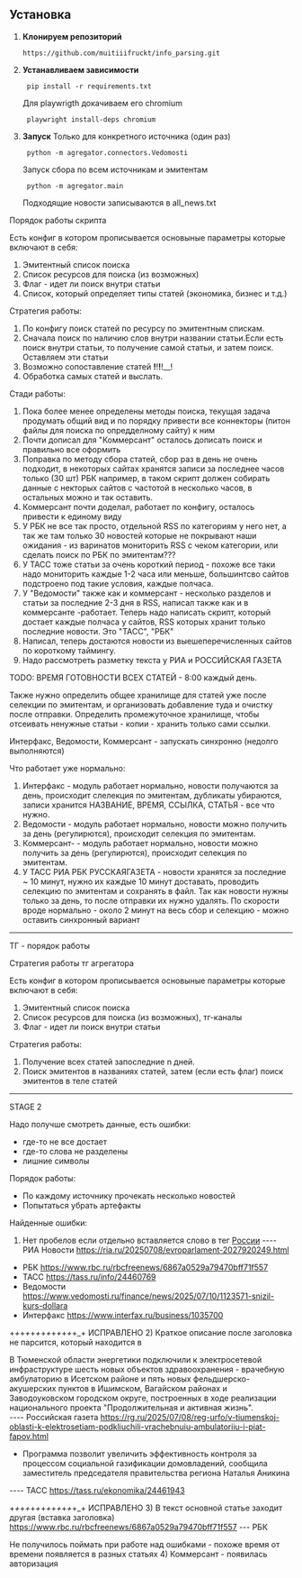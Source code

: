 


## Установка

1. **Клонируем репозиторий**

   ```
   https://github.com/muitiiifruckt/info_parsing.git
   ```
2. **Устанавливаем зависимости**
   ```
    pip install -r requirements.txt

   ```
   Для playwrigth докачиваем его chromium
   ```
    playwright install-deps chromium

   ```
3. **Запуск**
    Только для конкретного источника (один раз)
   ```
    python -m agregator.connectors.Vedomosti

   ```
   Запуск  сбора по всем источникам и эмитентам
   ```
    python -m agregator.main

   ```
   Подходящие новости записываются в all_news.txt









Порядок работы скрипта

Есть конфиг в котором прописывается основыные параметры которые включают в себя:
1) Эмитентный список поиска
2) Список ресурсов для поиска (из возможных)
3) Флаг - идет ли поиск внутри статьи
4) Список, который определяет типы статей (экономика, бизнес и т.д.)


Стратегия работы:
1) По конфигу поиск статей по ресурсу по эмитентным спискам.
2) Сначала поиск по наличию слов внутри названии статьи.Если есть поиск внутри статьи, то получение самой статьи, и затем поиск. Оставляем эти статьи
3) Возможно сопоставление статей __!__!__!__!__!
4) Обработка самых статей и выслать.


Стади  работы: 
1) Пока более менее определены методы поиска, текущая задача продумать общий вид  и по порядку привести все коннекторы (питон файлы для поиска по опредделному сайту) к ним 
2) Почти дописал для "Коммерсант" осталось дописать поиск и правильно все оформить
3) Поправка по методу сбора статей, сбор раз в день не очень подходит, в 
некоторых сайтах хранятся записи за последнее часов только (30 шт) РБК например, в таком скрипт должен собирать данные с некторых сайтов с частотой в несколько часов, в остальных можно и так оставить.
4) Коммерсант почти доделал, работает по конфигу, осталось привести к единому виду
5) У РБК не все так просто, отдельной RSS по категориям у него нет, а так же там только 30 новостей которые не покрывают наши ожидания - из варинатов мониторить RSS с чеком категории, или сделать поиск по РБК по эмитентам???
6) У ТАСС тоже статьи за очень короткий период - похоже все таки надо мониторить каждые 1-2 часа или меньше, большинтсво сайтов подстроено под такие условия, каждые полчаса.
7) У "Ведомости" также как и коммерсант - несколько разделов и статьи за последние 2-3 дня в RSS, написал также как и в коммерсанте -работает. Теперь надо написать скрипт, который достает каждые полчаса у сайтов, RSS которых хранит только последние новости. Это "ТАСС", "РБК"
8) Написал, теперь достаются новости из выешеперечисленных сайтов по короткому таймингу. 
9) Надо рассмотреть разметку текста у РИА и РОССИЙСКАЯ ГАЗЕТА

TODO:
ВРЕМЯ ГОТОВНОСТИ ВСЕХ СТАТЕЙ - 8:00 каждый день.


Также нужно  определить общее хранилище для статей уже после селекции по эмитентам, и организовать добавление туда и очистку после отправки.
Определить промежуточное хранилище, чтобы отсеивать ненужные статьи - копии - хранить только сами ссылки.


Интерфакс, Ведомости, Коммерсант - запускать синхронно (недолго выполняются)


Что работает уже нормально:
1) Интерфакс - модуль работает нормально, новости получаются за день, происходит слелекция по эмитентам, дубликаты убираются, записи хранится НАЗВАНИЕ, ВРЕМЯ, ССЫЛКА, СТАТЬЯ - все что нужно. 
2) Ведомости - модуль работает нормально, новости можно получить за день (регулирются), происходит селекция по эмитентам.
3) Коммерсант- - модуль работает нормально, новости можно получить за день (регулирются), происходит селекция по эмитентам.
4) У ТАСС РИА РБК РУССКАЯГАЗЕТА - новости хранятся за последние ~ 10 минут, нужно их каждые 10 минут доставать, проводить селекцию по эмитентам и сохранять в файл. Так как новости нужны только за день, то после отправки их нужно удалять. 
По скорости вроде нормально - около 2 минут на весь сбор и селекцию - можно оставить синхронный вариант
________________________________________________________

ТГ - порядок работы

Стратегия работы тг агрегатора

Есть конфиг в котором прописывается основыные параметры которые включают в себя:
1) Эмитентный список поиска
2) Список ресурсов для поиска (из возможных), тг-каналы
3) Флаг - идет ли поиск внутри статьи


Стратегия работы:
1) Получение всех статей запоследние n дней.
2) Поиск эмитентов в названиях статей, затем (если есть флаг) поиск эмитентов в теле статей

________________________________________________________
STAGE 2

Надо получше смотреть данные, есть ошибки:
 - где-то не все достает
 - где-то слова не разделены
 - лишние символы

Порядок работы: 
 - По каждому источнику прочекать несколько новостей
 - Попытаться убрать артефакты



Найденные ошибки:
 1) Нет пробелов если отдельно вставляется слово в тег
<a href="/location_rossiyskaya-federatsiya/" target="_blank" data-auto="true">России</a> ---- РИА Новости https://ria.ru/20250708/evroparlament-2027920249.html
 + РБК https://www.rbc.ru/rbcfreenews/6867a0529a79470bff71f557
 + ТАСС https://tass.ru/info/24460769
 + Ведомости https://www.vedomosti.ru/finance/news/2025/07/10/1123571-snizil-kurs-dollara
 + Интерфакс https://www.interfax.ru/business/1035700

 +_+_+_+_+_+_+_+_+_+_+_+_+_+ ИСПРАВЛЕНО
 2) Краткое описание после заголовка не парсится, который находится в <div class="PageArticleContent_lead__l9TkG commonArticle_zoom__SDMjc">В Тюменской области энергетики подключили к электросетевой инфраструктуре шесть новых объектов здравоохранения - врачебную амбулаторию в Исетском районе и пять новых фельдшерско-акушерских пунктов в Ишимском, Вагайском районах и Заводоуковском городском округе, построенных в ходе реализации национального проекта "Продолжительная и активная жизнь".</div> ---- Российская газета https://rg.ru/2025/07/08/reg-urfo/v-tiumenskoj-oblasti-k-elektrosetiam-podkliuchili-vrachebnuiu-ambulatoriiu-i-piat-fapov.html
 + <div class="NewsHeader_lead__PbGDx">Программа позволит увеличить эффективность контроля за процессом социальной газификации домовладений, сообщила заместитель председателя правительства региона Наталья Аникина</div>
  ---- ТАСС https://tass.ru/ekonomika/24461943

   +_+_+_+_+_+_+_+_+_+_+_+_+_+ ИСПРАВЛЕНО
  3) В текст основной статье заходит другая (вставка заголовка)
  https://www.rbc.ru/rbcfreenews/6867a0529a79470bff71f557 --- РБК

  Не получилось поймать при работе над ошибками - похоже время от времени появляется в разных статьях
  4) Коммерсант - появилась авторизация


